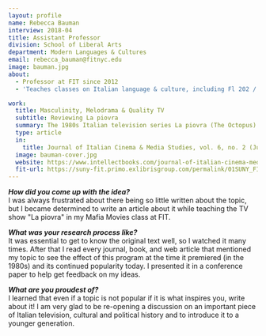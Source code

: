 ```yaml
---
layout: profile
name: Rebecca Bauman
interview: 2018-04
title: Assistant Professor
division: School of Liberal Arts
department: Modern Languages & Cultures
email: rebecca_bauman@fitnyc.edu
image: bauman.jpg
about:
  - Professor at FIT since 2012
  - 'Teaches classes on Italian language & culture, including Fl 202 / MC 201: "Mafia Movies: Crime and Corruption in Italian Popular Culture"'

work:
  title: Masculinity, Melodrama & Quality TV
  subtitle: Reviewing La piovra
  summary: The 1980s Italian television series La piovra (The Octopus) is the first important televisual intervention on the Mafia, yet it is often forgotten in contemporary television scholarship. This article positions La piovra in the current trend of 'quality' television by locating it in the subgenre of male melodrama. This article demonstrates that La piovra is not just an expose of organized crime but is a complex meditation on the vulnerability of Italian masculinity, a thematic that likens the series to today's male-themed quality television series and makes a critical re-evaluation of the show timely.
  type: article
  in:
    title: Journal of Italian Cinema & Media Studies, vol. 6, no. 2 (June 2018)
  image: bauman-cover.jpg
  website: https://www.intellectbooks.com/journal-of-italian-cinema-media-studies
  fit-url: https://suny-fit.primo.exlibrisgroup.com/permalink/01SUNY_FIT/tohcu8/alma990001612880204829
---
```

***How did you come up with the idea?***  
I was always frustrated about there being so little written about the topic, but I became determined to write an article about it while teaching the TV show "La piovra" in my Mafia Movies class at FIT.

***What was your research process like?***  
It was essential to get to know the original text well, so I watched it many times. After that I read every journal, book, and web article that mentioned my topic to see the effect of this program at the time it premiered (in the 1980s) and its continued popularity today. I presented it in a conference paper to help get feedback on my ideas.

***What are you proudest of?***  
I learned that even if a topic is not popular if it is what inspires you, write about it! I am very glad to be re-opening a discussion on an important piece of Italian television, cultural and political history and to introduce it to a younger generation.
